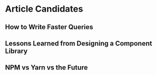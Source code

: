 # Article Candidates

## How to Write Faster Queries

## Lessons Learned from Designing a Component Library

## NPM vs Yarn vs the Future
